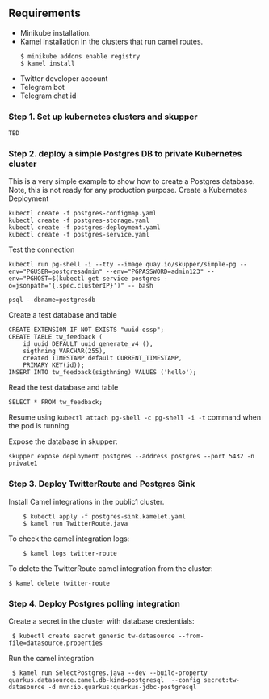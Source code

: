 ## Requirements
- Minikube installation. 
- Kamel installation in the clusters that run camel routes.
  ```
  $ minikube addons enable registry
  $ kamel install
  ```
- Twitter developer account
- Telegram bot
- Telegram chat id

### Step 1. Set up kubernetes clusters and skupper
`TBD`

### Step 2. deploy a simple Postgres DB to private Kubernetes cluster

This is a very simple example to show how to create a Postgres database. Note, this is not ready for any production purpose.
Create a Kubernetes Deployment
```
kubectl create -f postgres-configmap.yaml
kubectl create -f postgres-storage.yaml
kubectl create -f postgres-deployment.yaml
kubectl create -f postgres-service.yaml
```
Test the connection

```
kubectl run pg-shell -i --tty --image quay.io/skupper/simple-pg --env="PGUSER=postgresadmin" --env="PGPASSWORD=admin123" --env="PGHOST=$(kubectl get service postgres -o=jsonpath='{.spec.clusterIP}')" -- bash

psql --dbname=postgresdb
```

Create a test database and table
```
CREATE EXTENSION IF NOT EXISTS "uuid-ossp";
CREATE TABLE tw_feedback (
    id uuid DEFAULT uuid_generate_v4 (),
    sigthning VARCHAR(255),
    created TIMESTAMP default CURRENT_TIMESTAMP,
    PRIMARY KEY(id));
INSERT INTO tw_feedback(sigthning) VALUES ('hello');
```

Read the test database and table
```
SELECT * FROM tw_feedback;
```
Resume using `kubectl attach pg-shell -c pg-shell -i -t` command when the pod is running

Expose the database in skupper:
```
skupper expose deployment postgres --address postgres --port 5432 -n private1
``` 

### Step 3. Deploy TwitterRoute and Postgres Sink

Install Camel integrations in the public1 cluster.
```
    $ kubectl apply -f postgres-sink.kamelet.yaml
    $ kamel run TwitterRoute.java
```
To check the camel integration logs:
```
    $ kamel logs twitter-route
```

To delete the TwitterRoute camel integration from the cluster: 
```
$ kamel delete twitter-route
```
### Step 4. Deploy Postgres polling integration 

Create a secret in the cluster with database credentials:
```
 $ kubectl create secret generic tw-datasource --from-file=datasource.properties
```

Run the camel integration
```
 $ kamel run SelectPostgres.java --dev --build-property quarkus.datasource.camel.db-kind=postgresql  --config secret:tw-datasource -d mvn:io.quarkus:quarkus-jdbc-postgresql
```

